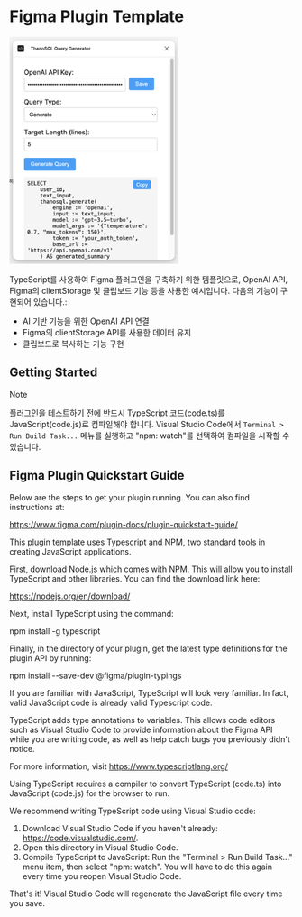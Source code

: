 # Figma Plugin Template

<img src="image.png" width="300" alt="Plugin Template">

TypeScript를 사용하여 Figma 플러그인을 구축하기 위한 템플릿으로, OpenAI API, Figma의 clientStorage 및 클립보드 기능 등을 사용한 예시입니다. 다음의 기능이 구현되어 있습니다.:

- AI 기반 기능을 위한 OpenAI API 연결
- Figma의 clientStorage API를 사용한 데이터 유지
- 클립보드로 복사하는 기능 구현

## Getting Started

> [!NOTE]
> 플러그인을 테스트하기 전에 반드시 TypeScript 코드(code.ts)를 JavaScript(code.js)로 컴파일해야 합니다. Visual Studio Code에서 `Terminal > Run Build Task...` 메뉴를 실행하고 "npm: watch"를 선택하여 컴파일을 시작할 수 있습니다.

## Figma Plugin Quickstart Guide

Below are the steps to get your plugin running. You can also find instructions at:

  https://www.figma.com/plugin-docs/plugin-quickstart-guide/

This plugin template uses Typescript and NPM, two standard tools in creating JavaScript applications.

First, download Node.js which comes with NPM. This will allow you to install TypeScript and other
libraries. You can find the download link here:

  https://nodejs.org/en/download/

Next, install TypeScript using the command:

  npm install -g typescript

Finally, in the directory of your plugin, get the latest type definitions for the plugin API by running:

  npm install --save-dev @figma/plugin-typings

If you are familiar with JavaScript, TypeScript will look very familiar. In fact, valid JavaScript code
is already valid Typescript code.

TypeScript adds type annotations to variables. This allows code editors such as Visual Studio Code
to provide information about the Figma API while you are writing code, as well as help catch bugs
you previously didn't notice.

For more information, visit https://www.typescriptlang.org/

Using TypeScript requires a compiler to convert TypeScript (code.ts) into JavaScript (code.js)
for the browser to run.

We recommend writing TypeScript code using Visual Studio code:

1. Download Visual Studio Code if you haven't already: https://code.visualstudio.com/.
2. Open this directory in Visual Studio Code.
3. Compile TypeScript to JavaScript: Run the "Terminal > Run Build Task..." menu item,
    then select "npm: watch". You will have to do this again every time
    you reopen Visual Studio Code.

That's it! Visual Studio Code will regenerate the JavaScript file every time you save.
